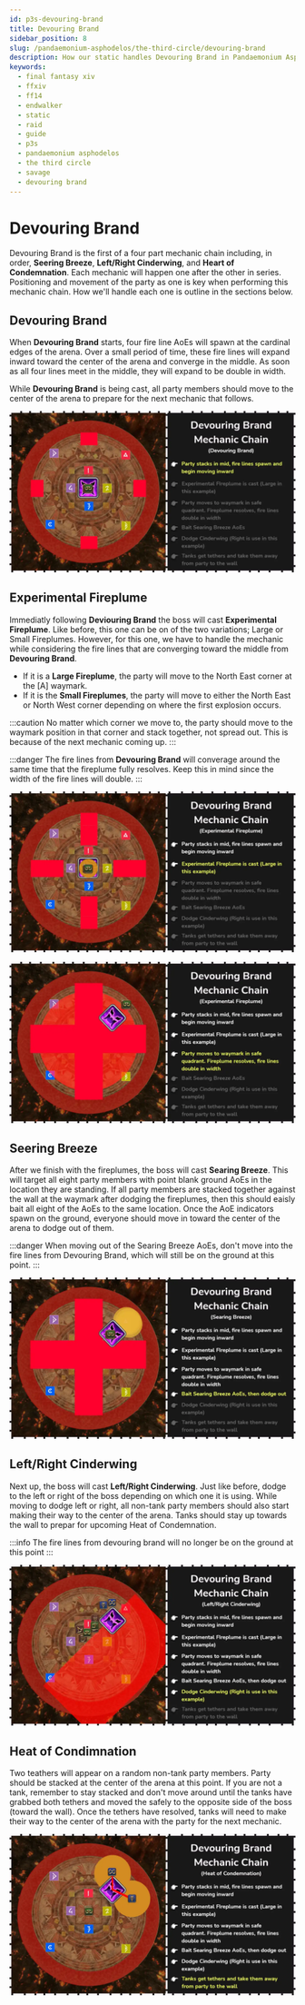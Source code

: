 ```yaml
---
id: p3s-devouring-brand
title: Devouring Brand
sidebar_position: 8
slug: /pandaemonium-asphodelos/the-third-circle/devouring-brand
description: How our static handles Devouring Brand in Pandaemonium Asphodelos The Third Circle (Savage)
keywords: 
  - final fantasy xiv
  - ffxiv
  - ff14
  - endwalker
  - static
  - raid
  - guide
  - p3s
  - pandaemonium asphodelos
  - the third circle
  - savage
  - devouring brand
---
```


# Devouring Brand
Devouring Brand is the first of a four part mechanic chain including, in order, **Seering Breeze**, **Left/Right Cinderwing**, and **Heart of Condemnation**.  Each mechanic will happen one after the other in series.  Positioning and movement of the party as one is key when performing this mechanic chain.  How we'll handle each one is outline in the sections below.


## Devouring Brand
When **Devouring Brand** starts, four fire line AoEs will spawn at the cardinal edges of the arena.  Over a small period of time, these fire lines will expand inward toward the center of the arena and converge in the middle.  As soon as all four lines meet in the middle, they will expand to be double in width.  

While **Devouring Brand** is being cast, all party members should move to the center of the arena to prepare for the next mechanic that follows.

![Devouring Brand](/img/pandaemonium-asphodelos/the-third-circle/devouring-brand-step-one.webp)

## Experimental Fireplume
Immediatly following **Deviouring Brand** the boss will cast **Experimental Fireplume**.  Like before, this one can be on of the two variations; Large or Small Fireplumes.  However, for this one, we have to handle the mechanic while considering the fire lines that are converging toward the middle from **Devouring Brand**.  

- If it is a **Large Fireplume**, the party will move to the North East corner at the [A] waymark.  
- If it is the **Small Fireplumes**, the party will move to either the North East or North West corner depending on where the first explosion occurs.

:::caution
No matter which corner we move to, the party should move to the waymark position in that corner and stack together, not spread out. This is because of the next mechanic coming up.
:::

:::danger
The fire lines from **Devouring Brand** will converage around the same time that the fireplume fully resolves.  Keep this in mind since the width of the fire lines will double.
:::

![Experimental Fireplume](/img/pandaemonium-asphodelos/the-third-circle/devouring-brand-step-two.webp)

![Experimental Fireplume](/img/pandaemonium-asphodelos/the-third-circle/devouring-brand-step-three.webp)

## Seering Breeze
After we finish with the fireplumes, the boss will cast **Searing Breeze**.  This will target all eight party members with point blank ground AoEs in the location they are standing.  If all party members are stacked together against the wall at the waymark after dodging the fireplumes, then this should eaisly bait all eight of the AoEs to the same location. Once the AoE indicators spawn on the ground, everyone should move in toward the center of the arena to dodge out of them.

:::danger
When moving out of the Searing Breeze AoEs, don't move into the fire lines from Devouring Brand, which will still be on the ground at this point.
:::

![Seering Breeze](/img/pandaemonium-asphodelos/the-third-circle/devouring-brand-step-four.webp)

## Left/Right Cinderwing
Next up, the boss will cast **Left/Right Cinderwing**.  Just like before, dodge to the left or right of the boss depending on which one it is using.  While moving to dodge left or right, all non-tank party members should also start making their way to the center of the arena. Tanks should stay up towards the wall to prepar for upcoming Heat of Condemnation.

:::info
The fire lines from devouring brand will no longer be on the ground at this point
:::

![Left/Right Cinderwing](/img/pandaemonium-asphodelos/the-third-circle/devouring-brand-step-five.webp)

## Heat of Condimnation
Two teathers will appear on a random non-tank party members.  Party should be stacked at the center of the arena at this point.  If you are not a tank, remember to stay stacked and don't move around until the tanks have grabbed both tethers and moved the safely to the opposite side of the boss (toward the wall). Once the tethers have resolved, tanks will need to make their way to the center of the arena with the party for the next mechanic.

![Heart of Condimnation #3](/img/pandaemonium-asphodelos/the-third-circle/devouring-brand-step-six.webp)